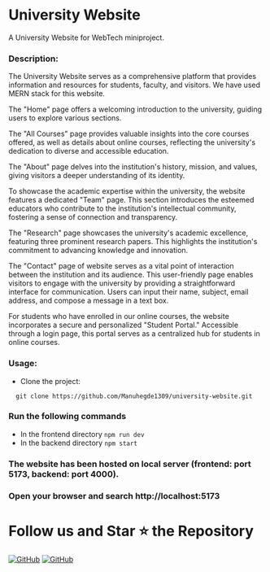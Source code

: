 # University Website

A University Website for WebTech miniproject.

### Description:

The University Website serves as a comprehensive platform that provides information and resources for students, faculty, and visitors. We have used MERN stack for this website.

The "Home" page offers a welcoming introduction to the university, guiding users to explore various sections. 

The "All Courses" page provides valuable insights into the core courses offered, as well as details about online courses, reflecting the university's dedication to diverse and accessible education.

The "About" page delves into the institution's history, mission, and values, giving visitors a deeper understanding of its identity.

To showcase the academic expertise within the university, the website features a dedicated "Team" page. This section introduces the esteemed educators who contribute to the institution's intellectual community, fostering a sense of connection and transparency.

The "Research" page showcases the university's academic excellence, featuring three prominent research papers. This highlights the institution's commitment to advancing knowledge and innovation. 

The "Contact" page of website serves as a vital point of interaction between the institution and its audience. This user-friendly page enables visitors to engage with the university by providing a straightforward interface for communication. Users can input their name, subject, email address, and compose a message in a text box.

For students who have enrolled in our online courses, the website incorporates a secure and personalized "Student Portal." Accessible through a login page, this portal serves as a centralized hub for students in online courses.

### Usage:

- Clone the project:
```
  git clone https://github.com/Manuhegde1309/university-website.git
```

### Run the following commands
- In the frontend directory `npm run dev`
- In the backend directory `npm start`

### The website has been hosted on local server (frontend: port 5173, backend: port 4000).

### Open your browser and search http://localhost:5173

# Follow us and Star ⭐ the Repository
[![GitHub](https://img.shields.io/badge/GitHub-mfurqaan31-black?&logo=github)](https://github.com/mfurqaan31) [![GitHub](https://img.shields.io/badge/GitHub-Manuhegde1309-black?&logo=github)](https://github.com/Manuhegde1309)
